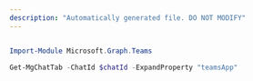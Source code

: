 ```yaml
---
description: "Automatically generated file. DO NOT MODIFY"
---
```


```powershell

Import-Module Microsoft.Graph.Teams

Get-MgChatTab -ChatId $chatId -ExpandProperty "teamsApp" 

```